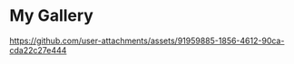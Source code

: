 <h1>My Gallery</h1>

https://github.com/user-attachments/assets/91959885-1856-4612-90ca-cda22c27e444

